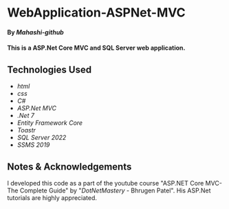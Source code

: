 # WebApplication-ASPNet-MVC

#### By _**Mahashi-github**_

#### This is a ASP.Net Core MVC and SQL Server web application. 

## Technologies Used
* _html_
* _css_
* _C#_
* _ASP.Net MVC_
* _.Net 7_
* _Entity Framework Core_
* _Toastr_
* _SQL Server 2022_
* _SSMS 2019_


## Notes & Acknowledgements
I developed this code as a part of the youtube course "ASP.NET Core MVC- The Complete Guide" by "_DotNetMastery_ - Bhrugen Patel". His ASP.Net tutorials are highly appreciated. 
